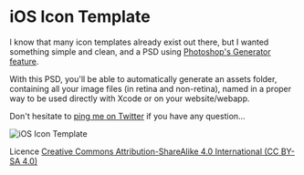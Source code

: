 # iOS Icon Template

I know that many icon templates already exist out there, but I wanted something simple and clean, and a PSD using [Photoshop's Generator feature](https://helpx.adobe.com/photoshop/using/generate-assets-layers.html).

With this PSD, you'll be able to automatically generate an assets folder, containing all your image files (in retina and non-retina), named in a proper way to be used directly with Xcode or on your website/webapp.

Don't hesitate to [ping me on Twitter](http://twitter.com/skynebula) if you have any question...

![iOS Icon Template](https://raw.githubusercontent.com/skynebula/ios-icon-template/master/iOS-Icon-Template.jpg)

Licence [Creative Commons Attribution-ShareAlike 4.0 International (CC BY-SA 4.0)](http://creativecommons.org/licenses/by-sa/4.0/)
